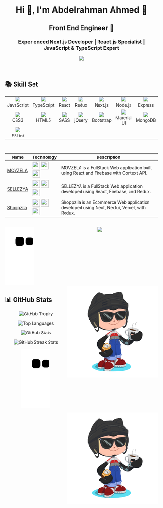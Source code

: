 
<h1 align="center">Hi 👋, I'm Abdelrahman Ahmed 👑</h1>
<h2 align="center"> Front End Engineer 💎</h2>
<h3 align="center">Experienced Next.js Developer | React.js Specialist | JavaScript & TypeScript Expert</h3>
<p align="center"> <img src="https://readme-typing-svg.herokuapp.com?lines=Welcome,+Let's+follow+each+other+💖" /> </p>
<br>

## 📚 Skill Set
<table align="center">
  <tr>
    <td align="center"><img src="https://cdn.jsdelivr.net/gh/devicons/devicon/icons/javascript/javascript-original.svg" width="100"/><br>JavaScript</td>
    <td align="center"><img src="https://cdn.jsdelivr.net/gh/devicons/devicon/icons/typescript/typescript-original.svg" width="100"/><br>TypeScript</td>
    <td align="center"><img src="https://cdn.jsdelivr.net/gh/devicons/devicon/icons/react/react-original.svg" width="100"/><br>React</td>
    <td align="center"><img src="https://cdn.jsdelivr.net/gh/devicons/devicon/icons/redux/redux-original.svg" width="100"/><br>Redux</td>
    <td align="center"><img src="https://cdn.jsdelivr.net/gh/devicons/devicon/icons/nextjs/nextjs-original.svg" width="100"/><br>Next.js</td>
    <td align="center"><img src="https://cdn.jsdelivr.net/gh/devicons/devicon/icons/nodejs/nodejs-original.svg" width="100"/><br>Node.js</td>
    <td align="center"><img src="https://cdn.jsdelivr.net/gh/devicons/devicon/icons/express/express-original.svg" width="100"/><br>Express</td>
    <td align="center"><img src="https://cdn.jsdelivr.net/gh/devicons/devicon/icons/graphql/graphql-plain.svg" width="100"/><br>GraphQL</td>
  </tr>
  <tr>
    <td align="center"><img src="https://cdn.jsdelivr.net/gh/devicons/devicon/icons/css3/css3-original.svg" width="100"/><br>CSS3</td>
    <td align="center"><img src="https://cdn.jsdelivr.net/gh/devicons/devicon/icons/html5/html5-original.svg" width="100"/><br>HTML5</td>
    <td align="center"><img src="https://cdn.jsdelivr.net/gh/devicons/devicon/icons/sass/sass-original.svg" width="100"/><br>SASS</td>
    <td align="center"><img src="https://cdn.jsdelivr.net/gh/devicons/devicon/icons/jquery/jquery-original.svg" width="100"/><br>jQuery</td>
    <td align="center"><img src="https://cdn.jsdelivr.net/gh/devicons/devicon/icons/bootstrap/bootstrap-original.svg" width="100"/><br>Bootstrap</td>
    <td align="center"><img src="https://cdn.jsdelivr.net/gh/devicons/devicon/icons/materialui/materialui-original.svg" width="100"/><br>Material UI</td>
    <td align="center"><img src="https://cdn.jsdelivr.net/gh/devicons/devicon/icons/mongodb/mongodb-original.svg" width="100"/><br>MongoDB</td>
    <td align="center"><img src="https://cdn.jsdelivr.net/gh/devicons/devicon/icons/firebase/firebase-plain.svg" width="100"/><br>Firebase</td>
  </tr>
  <tr>
    <td align="center"><img src="https://cdn.jsdelivr.net/gh/devicons/devicon/icons/eslint/eslint-original.svg" width="100"/><br>ESLint</td>
  </tr>
</table>
<br/>

| Name | Technology | Description |
|---|---|---|
| [MOVZELA](https://movzila.web.app/) | <img src="https://cdn.jsdelivr.net/gh/devicons/devicon/icons/react/react-original.svg" width="25" height="25"/> <img src="https://cdn.jsdelivr.net/gh/devicons/devicon/icons/firebase/firebase-plain.svg" width="25" height="25"/> <img src="https://cdn.jsdelivr.net/gh/devicons/devicon/icons/redux/redux-original.svg" width="25" height="25"/> | MOVZELA is a FullStack Web application built using React and Firebase with Context API. |
| [SELLEZYA](https://sellezya-shopping-3d4c8.web.app/) | <img src="https://cdn.jsdelivr.net/gh/devicons/devicon/icons/react/react-original.svg" width="25" height="25"/> <img src="https://cdn.jsdelivr.net/gh/devicons/devicon/icons/firebase/firebase-plain.svg" width="25" height="25"/> <img src="https://cdn.jsdelivr.net/gh/devicons/devicon/icons/redux/redux-original.svg" width="25" height="25"/> | SELLEZYA is a FullStack Web application developed using React, Firebase, and Redux. |
| [Shoppzila](https://shoppzila.vercel.app) | <img src="https://cdn.jsdelivr.net/gh/devicons/devicon/icons/nextjs/nextjs-original.svg" width="25" height="25"/> <img src="https://cdn.jsdelivr.net/gh/devicons/devicon/icons/react/react-original.svg" width="25" height="25"/> <img src="https://cdn.jsdelivr.net/gh/devicons/devicon/icons/redux/redux-original.svg" width="25" height="25"/> | Shoppzila is an Ecommerce Web application developed using Next, Nextui, Vercel, with Redux. |
<br/>

<img align="right" src="https://user-images.githubusercontent.com/63050133/156676671-d5b2e362-97d4-4404-9447-dd71ddfea82f.gif" width = 200px/>
<img src="https://github.com/Amira-Zahran/Amira-zahran/blob/output/github-contribution-grid-snake.svg" alt="Snake"/>
<img alt="Night Coding" src="https://raw.githubusercontent.com/AhmedFathyDev/AhmedFathyDev/main/GitHub.png" align="right" height="300"/>
<br/>

## 📊 GitHub Stats

<p align="center">
  <img src="https://github-profile-trophy.vercel.app/?username=aahmed-black-wolf&theme=onedark" alt="GitHub Trophy" />
</p>

<p align="center">
  <img src="https://github-readme-stats.vercel.app/api/top-langs/?username=aahmed-black-wolf&theme=tokyonight&show_icons=true" alt="Top Languages" />
</p>

<p align="center">
  <img src="https://github-readme-stats.vercel.app/api?username=aahmed-black-wolf&show_icons=true&count_private=true&bg_color=0D1117" alt="GitHub Stats" />
</p>

<p align="center">
  <img src="https://github-readme-streak-stats.herokuapp.com/?user=aahmed-black-wolf&theme=black-ice&hide_border=true&stroke=0000&background=060A0CD0" alt="GitHub Streak Stats" />
</p>

<p align="center">
  <img src="https://github.com/Amira-Zahran/Amira-zahran/blob/output/github-contribution-grid-snake.svg" alt="Snake" />
</p>

<p align="right">
  <img alt="Night Coding" src="https://raw.githubusercontent.com/AhmedFathyDev/AhmedFathyDev/main/GitHub.png" height="300"/>
</p>
